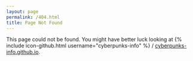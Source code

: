 ```yaml
---
layout: page
permalink: /404.html
title: Page Not Found
---
```


This page could not be found. You might have better luck looking at
{% include icon-github.html username="cyberpunks-info" %} /
[cyberpunks-info.github.io](https://github.com/cyberpunks-info/cyberpunks-info.github.io).
